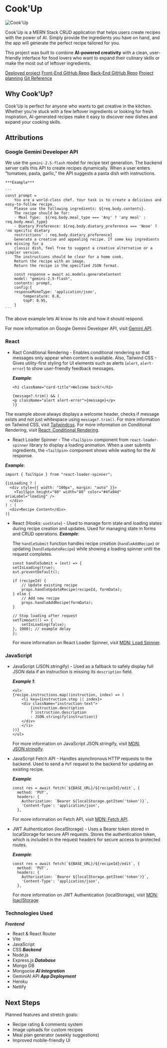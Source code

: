 # Cook'Up
![Cook'Up](https://i.imgur.com/R1wX28G.png)

Cook'Up is a MERN Stack CRUD application that helps users create recipes with the power of AI. Simply provide the ingredients you have on hand, and the app will generate the perfect recipe tailored for you.

This project was built to combine **AI-powered creativity** with a clean, user-friendly interface for food lovers who want to expand their culinary skills or make the most out of leftover ingredients.

[Deployed project](https://cookupga.netlify.app/) [Front-End GitHub Repo](https://github.com/Mkac0/cook-up-front-end) [Back-End GitHub Repo](https://github.com/Mkac0/cook-up-back-end) [Project planning](https://trello.com/b/vD8xdvUt/cookup) [Git Reference](https://github.com/seb-justicia/express-api-jwt-auth-template)


## Why Cook'Up?
Cook'Up is perfect for anyone who wants to get creative in the kitchen. Whether you’re stuck with a few leftover ingredients or looking for fresh inspiration, AI-generated recipes make it easy to discover new dishes and expand your cooking skills.


## Attributions

### Google Gemini Developer API

We use the `gemini-2.5-flash` model for recipe text generation. The backend server calls this API to create recipes dynamically. When a user enters “tomatoes, pasta, garlic,” the API suggests a pasta dish with instructions.

    ***Example***

    ```
    const prompt =
        You are a world-class chef. Your task is to create a delicious and easy-to-follow recipe.
        Please use the following ingredients: ${req.body.contents}.
        The recipe should be for:
        - Meal Type:  ${req.body.meal_type === 'Any' ? 'any meal' : req.body.meal_type}
        - Dietary Preference: ${req.body.dietary_preference === 'None' ? 'no specific dietary
        restrictions' : req.body.dietary_preference}
        Generate a creative and appealing recipe. If some key ingredients are missing for a 
        classic dish, feel free to suggest a creative alternative or a simpler version. 
        The instructions should be clear for a home cook.
        Return the recipe with an image.
        Return the recipe in the specified JSON format.

        const response = await ai.models.generateContent
        model: "gemini-2.5-flash",
        contents: prompt,
        config:{
        responseMimeType: 'application/json',
            temperature: 0.8,
            topP: 0.95,
        }
    ```
The above example lets AI know its role and how it should respond.

For more information on Google Gemini Developer API, visit [Gemini API](https://ai.google.dev/gemini-api/docs).


### React

+ Ract Conditional Rendering - Enables conditional rendering so that messages only appear when content is available. Also, Tailwind CSS - Gives utility-first styling for UI elements such as alerts (`alert`, `alert-error`) to show user-friendly feedback messages.

    ***Example***:
    ```
    <h1 className="card-title">Welcome back!</h1>

    {message?.trim() && (
    <p className="alert alert-error">{message}</p>
    )}
    ```
The example above always displays a welcome header, checks if message exists and not just whitespace using `message?.trim()`.
    For more information on Tailwind CSS, visit [Tailwindcss](https://tailwindcss.com).
    For more information on Conditional Rendering, visit [React: Conditional Rendering](https://react.dev/learn/conditional-rendering).

+ React Loader Spinner - The `<TailSpin>` component from `react-loader-spinner` library to display a loading animation. When a user submits ingredients, the `<TailSpin>` component shows while waiting for the AI response.

***Example***:
```
import { TailSpin } from "react-loader-spinner";

{isLoading ? (
  <div style={{ width: "100px", margin: "auto" }}>
    <TailSpin height="80" width="80" color="#4fa94d" ariaLabel="loading" />
  </div>
) : (
  <div>Recipe Content</div>
)}
```

+ React (Hooks: `useState`) - Used to manage form state and loading states during recipe creation and updates. Used for managing state in forms and CRUD operations. 
    ***Example***: 

    The `handleSubmit` function handles recipe creation (`handleAddRecipe`) or updating (`handleUpdateRecipe`) while showing a loading spinner until the request completes.

    ```
    const handleSubmit = (evt) => {
    setIsLoading(true);
    evt.preventDefault();

    if (recipeId) {
        // Update existing recipe
        props.handleUpdateRecipe(recipeId, formData);
    } else {
        // Add new recipe
        props.handleAddRecipe(formData);
    }

    // Stop loading after request
    setTimeout(() => {
        setIsLoading(false);
    }, 1000); // example delay
    };
    ```

    For more information on React Loader Spinner, visit [MDN: Load Spinner](https://www.npmjs.com/package/react-loader-spinner).


### JavaScript

+ JavaScript (JSON.stringify) - Used as a fallback to safely display full JSON data if an instruction is missing its `description` field.

    ***Example 1***:
    ```
    <ul>
    {recipe.instructions.map((instruction, index) => (
        <li key={instruction.step || index}>
        <div className="instruction-text">
            {instruction.description
            ? instruction.description
            : JSON.stringify(instruction)}
        </div>
        </li>
    ))}
    </ul>
    ```

    For more information on JavaScript JSON.stringify, visit [MDN: JSON.stringify](https://www.npmjs.com/package/json-stringify-pretty-compact).

+ JavaScript Fetch API - Handles asynchronous HTTP requests to the backend. Used to send a `PUT` request to the backend for updating an existing recipe.

    ***Example***:
    ```
    const res = await fetch(`${BASE_URL}/${recipeId}/edit`, {
      method: 'PUT',
      headers: {
        Authorization: `Bearer ${localStorage.getItem('token')}`,
        'Content-Type': 'application/json',
      },
    ```

    For more information on Fetch API, visit [MDN: Fetch API]((https://developer.mozilla.org/en-US/docs/Web/API/Fetch_API)).

+ JWT Authentication (localStorage) - Uses a Bearer token stored in localStorage for secure API requests. Stores the authentication token, which is included in the request headers for secure access to protected routes.

    ***Example***:
    ```
    const res = await fetch(`${BASE_URL}/${recipeId}/edit`, {
      method: 'PUT',
      headers: {
        Authorization: `Bearer ${localStorage.getItem('token')}`,
        'Content-Type': 'application/json',
      },
    ```

    For more information on JWT Authentication (localStorage), visit [MDN: loaclStorage](https://developer.mozilla.org/en-US/docs/Web/API/Window/localStorage)


### Technologies Used

***Frontend***
+ React & React Router
+ Vite
+ JavaScript
+ CSS
***Backend***
+ Node.js
+ Express.js
***Database***
+ Mongo DB
+ Mongoose
***AI Integration***
+ GeminiAI API
***App Deployment***
+ Heroku
+ Netlify

## Next Steps
Planned features and stretch goals:   
- Recipe rating & comments system  
- Image uploads for custom recipes  
- Meal plan generator (weekly suggestions)  
- Improved mobile-friendly UI